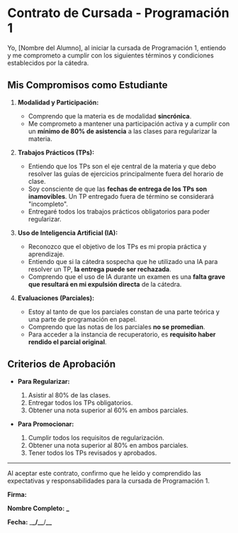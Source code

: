 # Contrato de Cursada - Programación 1

Yo, [Nombre del Alumno], al iniciar la cursada de Programación 1, entiendo y me
comprometo a cumplir con los siguientes términos y condiciones establecidos por
la cátedra.

## Mis Compromisos como Estudiante

1.  **Modalidad y Participación:**

    - Comprendo que la materia es de modalidad **sincrónica**.
    - Me comprometo a mantener una participación activa y a cumplir con un
      **mínimo de 80% de asistencia** a las clases para regularizar la materia.

2.  **Trabajos Prácticos (TPs):**

    - Entiendo que los TPs son el eje central de la materia y que debo resolver
      las guías de ejercicios principalmente fuera del horario de clase.
    - Soy consciente de que las **fechas de entrega de los TPs son
      inamovibles**. Un TP entregado fuera de término se considerará
      "incompleto".
    - Entregaré todos los trabajos prácticos obligatorios para poder
      regularizar.

3.  **Uso de Inteligencia Artificial (IA):**

    - Reconozco que el objetivo de los TPs es mi propia práctica y aprendizaje.
    - Entiendo que si la cátedra sospecha que he utilizado una IA para resolver
      un TP, **la entrega puede ser rechazada**.
    - Comprendo que el uso de IA durante un examen es una **falta grave que
      resultará en mi expulsión directa** de la cátedra.

4.  **Evaluaciones (Parciales):**
    - Estoy al tanto de que los parciales constan de una parte teórica y una
      parte de programación en papel.
    - Comprendo que las notas de los parciales **no se promedian**.
    - Para acceder a la instancia de recuperatorio, es **requisito haber rendido
      el parcial original**.

## Criterios de Aprobación

- **Para Regularizar:**

  1.  Asistir al 80% de las clases.
  2.  Entregar todos los TPs obligatorios.
  3.  Obtener una nota superior al 60% en ambos parciales.

- **Para Promocionar:**
  1.  Cumplir todos los requisitos de regularización.
  2.  Obtener una nota superior al 80% en ambos parciales.
  3.  Tener todos los TPs revisados y aprobados.

---

Al aceptar este contrato, confirmo que he leído y comprendido las expectativas y
responsabilidades para la cursada de Programación 1.

**Firma:**

**Nombre Completo:** ************\_************

**Fecha:** \_**\_/\_\_**/**\_\_**
